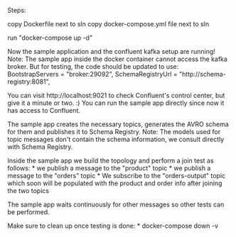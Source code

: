 ﻿Steps:

copy Dockerfile next to sln
copy docker-compose.yml file next to sln

run "docker-compose up -d"

Now the sample application and the confluent kafka setup are running!
Note: The sample app inside the docker container cannot access the kafka broker. But for testing, the code should be updated to use:
	BootstrapServers = "broker:29092",
	SchemaRegistryUrl = "http://schema-registry:8081",

You can visit http://localhost:9021 to check Confluent's control center, but give it a minute or two. :)
You can run the sample app directly since now it has access to Confluent.

The sample app creates the necessary topics, generates the AVRO schema for them and publishes it to Schema Registry.
Note: The models used for topic messages don't contain the schema information, we consult directly with Schema Registry.

Inside the sample app we build the topology and perform a join test as follows:
	* we publish a message to the "product" topic
	* we publish a message to the "orders" topic
	* We subscribe to the "orders-output" topic which soon will be populated with the product and order info after joining the two topics

The sample app waits continuously for other messages so other tests can be performed.

Make sure to clean up once testing is done:
	* docker-compose down -v


